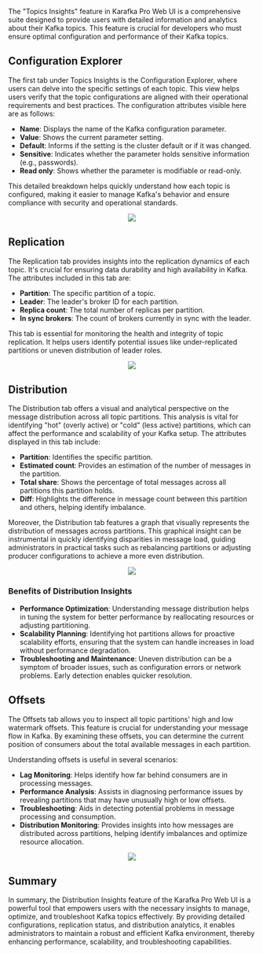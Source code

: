 The "Topics Insights" feature in Karafka Pro Web UI is a comprehensive suite designed to provide users with detailed information and analytics about their Kafka topics. This feature is crucial for developers who must ensure optimal configuration and performance of their Kafka topics.

## Configuration Explorer

The first tab under Topics Insights is the Configuration Explorer, where users can delve into the specific settings of each topic. This view helps users verify that the topic configurations are aligned with their operational requirements and best practices. The configuration attributes visible here are as follows:

- **Name**: Displays the name of the Kafka configuration parameter.
- **Value**: Shows the current parameter setting.
- **Default**: Informs if the setting is the cluster default or if it was changed.
- **Sensitive**: Indicates whether the parameter holds sensitive information (e.g., passwords).
- **Read only**: Shows whether the parameter is modifiable or read-only.

This detailed breakdown helps quickly understand how each topic is configured, making it easier to manage Kafka's behavior and ensure compliance with security and operational standards.

<p align="center">
  <img src="https://cdn.karafka.io/assets/misc/printscreens/web-ui/pro-topics-configuration.png" />
</p>

## Replication

The Replication tab provides insights into the replication dynamics of each topic. It's crucial for ensuring data durability and high availability in Kafka. The attributes included in this tab are:

- **Partition**: The specific partition of a topic.
- **Leader**: The leader's broker ID for each partition.
- **Replica count**: The total number of replicas per partition.
- **In sync brokers**: The count of brokers currently in sync with the leader.

This tab is essential for monitoring the health and integrity of topic replication. It helps users identify potential issues like under-replicated partitions or uneven distribution of leader roles.

<p align="center">
  <img src="https://cdn.karafka.io/assets/misc/printscreens/web-ui/pro-topics-replication.png" />
</p>

## Distribution

The Distribution tab offers a visual and analytical perspective on the message distribution across all topic partitions. This analysis is vital for identifying "hot" (overly active) or "cold" (less active) partitions, which can affect the performance and scalability of your Kafka setup. The attributes displayed in this tab include:

- **Partition**: Identifies the specific partition.
- **Estimated count**: Provides an estimation of the number of messages in the partition.
- **Total share**: Shows the percentage of total messages across all partitions this partition holds.
- **Diff**: Highlights the difference in message count between this partition and others, helping identify imbalance.

Moreover, the Distribution tab features a graph that visually represents the distribution of messages across partitions. This graphical insight can be instrumental in quickly identifying disparities in message load, guiding administrators in practical tasks such as rebalancing partitions or adjusting producer configurations to achieve a more even distribution.

<p align="center">
  <img src="https://cdn.karafka.io/assets/misc/printscreens/web-ui/pro-topics-distribution.png" />
</p>

### Benefits of Distribution Insights

- **Performance Optimization**: Understanding message distribution helps in tuning the system for better performance by reallocating resources or adjusting partitioning.
- **Scalability Planning**: Identifying hot partitions allows for proactive scalability efforts, ensuring that the system can handle increases in load without performance degradation.
- **Troubleshooting and Maintenance**: Uneven distribution can be a symptom of broader issues, such as configuration errors or network problems. Early detection enables quicker resolution.

## Offsets

The Offsets tab allows you to inspect all topic partitions' high and low watermark offsets. This feature is crucial for understanding your message flow in Kafka. By examining these offsets, you can determine the current position of consumers about the total available messages in each partition.

Understanding offsets is useful in several scenarios:

- **Lag Monitoring**: Helps identify how far behind consumers are in processing messages.
- **Performance Analysis**: Assists in diagnosing performance issues by revealing partitions that may have unusually high or low offsets.
- **Troubleshooting**: Aids in detecting potential problems in message processing and consumption.
- **Distribution Monitoring**: Provides insights into how messages are distributed across partitions, helping identify imbalances and optimize resource allocation.

<p align="center">
  <img src="https://cdn.karafka.io/assets/misc/printscreens/web-ui/pro-topics-offsets.png" />
</p>

## Summary

In summary, the Distribution Insights feature of the Karafka Pro Web UI is a powerful tool that empowers users with the necessary insights to manage, optimize, and troubleshoot Kafka topics effectively. By providing detailed configurations, replication status, and distribution analytics, it enables administrators to maintain a robust and efficient Kafka environment, thereby enhancing performance, scalability, and troubleshooting capabilities.

